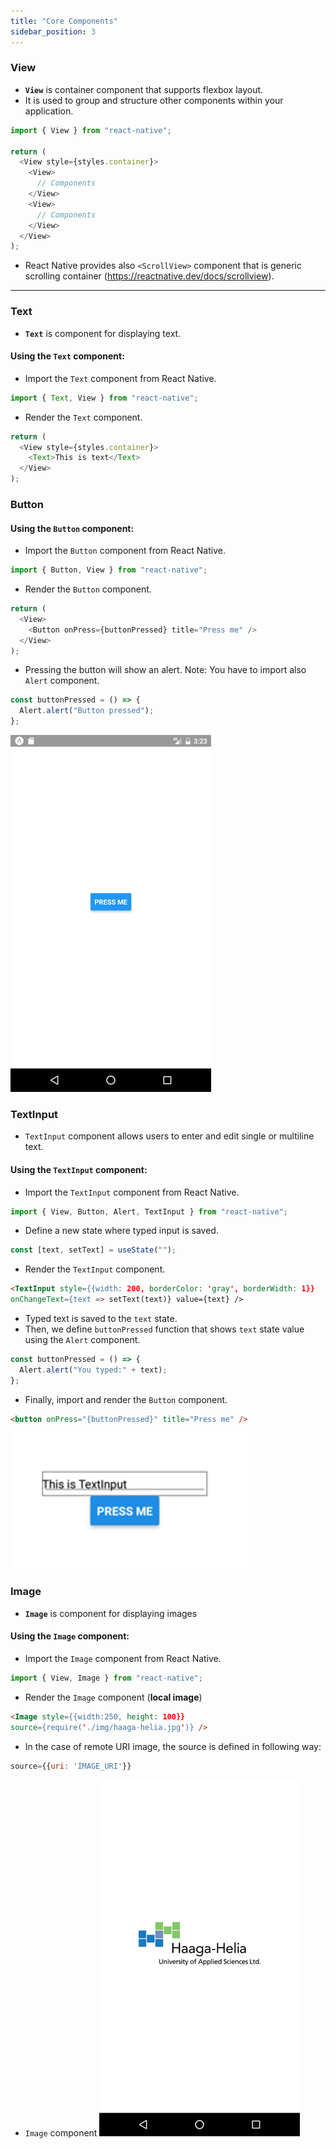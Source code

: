 ```yaml
---
title: "Core Components"
sidebar_position: 3
---
```


### View 
- **`View`** is container component that supports flexbox layout.
- It is used to group and structure other components within your application. 

```js
import { View } from "react-native";

return (
  <View style={styles.container}>
    <View>
      // Components
    </View>
    <View>
      // Components
    </View>
  </View>
);
```

- React Native provides also `<ScrollView>` component that is generic scrolling container (https://reactnative.dev/docs/scrollview).

---

### Text
- **`Text`** is component for displaying text.

#### Using the `Text` component:
- Import the `Text` component from React Native.

```js
import { Text, View } from "react-native";
```

- Render the `Text` component.

```js
return (
  <View style={styles.container}>
    <Text>This is text</Text>
  </View>
);
```

### Button

#### Using the `Button` component:
- Import the `Button` component from React Native.

```js
import { Button, View } from "react-native";
```

- Render the `Button` component.

```js
return (
  <View>
    <Button onPress={buttonPressed} title="Press me" />
  </View>
);
```

- Pressing the button will show an alert. Note: You have to import also `Alert` component.

```js
const buttonPressed = () => {
  Alert.alert("Button pressed");
};
```

![w:300 bg right](img/button.png)

### TextInput
- `TextInput` component allows users to enter and edit single or multiline text.

#### Using the `TextInput` component:
- Import the `TextInput` component from React Native.

```js
import { View, Button, Alert, TextInput } from "react-native";
```

- Define a new state where typed input is saved.

```js
const [text, setText] = useState("");
```

- Render the `TextInput` component.

```html
<TextInput style={{width: 200, borderColor: 'gray', borderWidth: 1}}
onChangeText={text => setText(text)} value={text} />
```

- Typed text is saved to the `text` state.
- Then, we define `buttonPressed` function that shows `text` state value using the `Alert` component.

```js
const buttonPressed = () => {
  Alert.alert("You typed:" + text);
};
```

- Finally, import and render the `Button` component.

```html
<button onPress="{buttonPressed}" title="Press me" />
```

![w:250](img/textinput.png)

### Image
- **`Image`** is component for displaying images

#### Using the `Image` component:
- Import the `Image` component from React Native.

```js
import { View, Image } from "react-native";
```

- Render the `Image` component (**local image**)

```html
<Image style={{width:250, height: 100}}
source={require('./img/haaga-helia.jpg')} />
```

- In the case of remote URI image, the source is defined in following way:

```jsx
source={{uri: 'IMAGE_URI'}}
```
- `Image` component
  ![w:250](img/image.png)
